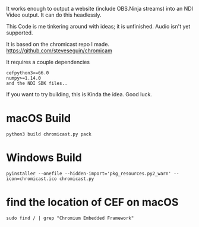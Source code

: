 It works enough to output a website (include OBS.Ninja streams) into an NDI Video output. It can do this headlessly.

This Code is me tinkering around with ideas; it is unfinished. Audio isn't yet supported.

It is based on the chromicast repo I made. https://github.com/steveseguin/chromicam 

It requires a couple dependencies

```
cefpython3>=66.0
numpy>=1.14.0
and the NDI SDK files..
```

If you want to try building, this is Kinda the idea.  Good luck.  

# macOS Build
```
python3 build chromicast.py pack
```
# Windows Build
```
pyinstaller --onefile --hidden-import='pkg_resources.py2_warn' --icon=chromicast.ico chromicast.py
```
# find the location of CEF on macOS
```
sudo find / | grep "Chromium Embedded Framework"
```

